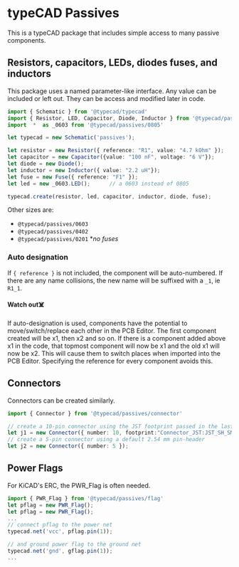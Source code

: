 # typeCAD Passives
This is a typeCAD package that includes simple access to many passive components. 

## Resistors, capacitors, LEDs, diodes fuses, and inductors
This package uses a named parameter-like interface. Any value can be included or left out. They can be access and modified later in code. 

```ts
import { Schematic } from '@typecad/typecad'
import { Resistor, LED, Capacitor, Diode, Inductor } from '@typecad/passives/0805'
import  *  as _0603 from '@typecad/passives/0805'

let typecad = new Schematic('passives');

let resistor = new Resistor({ reference: "R1", value: "4.7 kOhm" });
let capacitor = new Capacitor({value: "100 nF", voltage: "6 V"});
let diode = new Diode();
let inductor = new Inductor({ value: "2.2 uH"});
let fuse = new Fuse({ reference: "F1" });
let led = new _0603.LED();      // a 0603 instead of 0805

typecad.create(resistor, led, capacitor, inductor, diode, fuse);
```
Other sizes are:
- `@typecad/passives/0603`
- `@typecad/passives/0402`
- `@typecad/passives/0201` **no fuses*

### Auto designation
If `{ reference }` is not included, the component will be auto-numbered. If there are any name collisions, the new name will be suffixed with a `_1`, ie `R1_1`. 

#### Watch out☠️
If auto-designation is used, components have the potential to move/switch/replace each other in the PCB Editor. The first component created will be x1, then x2 and so on. If there is a component added above x1 in the code, that topmost component will now be x1 and the old x1 will now be x2. This will cause them to switch places when imported into the PCB Editor. Specifying the reference for every component avoids this. 

## Connectors
Connectors can be created similarly.

```ts
import { Connector } from '@typecad/passives/connector'

// create a 10-pin connector using the JST footprint passed in the last parameter
let j1 = new Connector({ number: 10, footprint:"Connector_JST:JST_SH_SM10B-SRSS-TB_1x10-1MP_P1.00mm_Horizontal" });
// create a 5-pin connector using a default 2.54 mm pin-header
let j2 = new Connector({ number: 5 });
```

## Power Flags
For KiCAD's ERC, the PWR_Flag is often needed. 

```ts
import { PWR_Flag } from '@typecad/passives/flag'
let pflag = new PWR_Flag();
let pflag = new PWR_Flag();
...
// connect pflag to the power net
typecad.net('vcc', pflag.pin(1));

// and ground power flag to the ground net
typecad.net('gnd', gflag.pin(1));
...
```